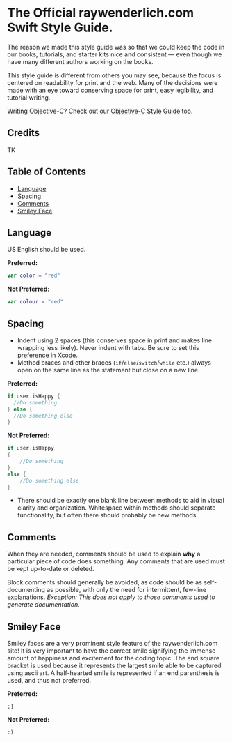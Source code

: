# The Official raywenderlich.com Swift Style Guide.

The reason we made this style guide was so that we could keep the code in our books, tutorials, and starter kits nice and consistent — even though we have many different authors working on the books.

This style guide is different from others you may see, because the focus is centered on readability for print and the web. Many of the decisions were made with an eye toward conserving space for print, easy legibility, and tutorial writing.

Writing Objective-C? Check out our [Objective-C Style Guide](https://github.com/raywenderlich/objective-c-style-guide) too.

## Credits

TK

## Table of Contents

* [Language](#language)
* [Spacing](#spacing)
* [Comments](#comments)
* [Smiley Face](#smiley-face)

## Language

US English should be used.

**Preferred:**
```swift
var color = "red"
```

**Not Preferred:**
```swift
var colour = "red"
```

## Spacing

* Indent using 2 spaces (this conserves space in print and makes line wrapping less likely). Never indent with tabs. Be sure to set this preference in Xcode.
* Method braces and other braces (`if`/`else`/`switch`/`while` etc.) always open on the same line as the statement but close on a new line.

**Preferred:**
```swift
if user.isHappy {
  //Do something
} else {
  //Do something else
}
```

**Not Preferred:**
```swift
if user.isHappy
{
    //Do something
}
else {
    //Do something else
}
```

* There should be exactly one blank line between methods to aid in visual clarity and organization. Whitespace within methods should separate functionality, but often there should probably be new methods.

## Comments

When they are needed, comments should be used to explain **why** a particular piece of code does something. Any comments that are used must be kept up-to-date or deleted.

Block comments should generally be avoided, as code should be as self-documenting as possible, with only the need for intermittent, few-line explanations. *Exception: This does not apply to those comments used to generate documentation.*

## Smiley Face

Smiley faces are a very prominent style feature of the raywenderlich.com site!  It is very important to have the correct smile signifying the immense amount of happiness and excitement for the coding topic.  The end square bracket is used because it represents the largest smile able to be captured using ascii art.  A half-hearted smile is represented if an end parenthesis is used, and thus not preferred.

**Preferred:**
```
:]
```

**Not Preferred:**
```
:)
```  



